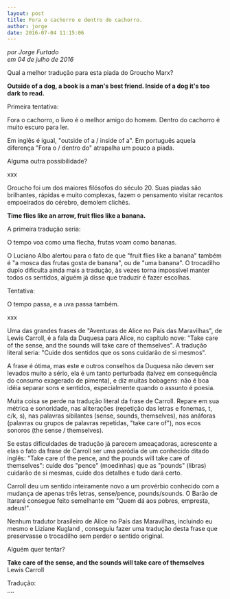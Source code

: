 ```yaml
---
layout: post
title: Fora o cachorro e dentro do cachorro.
author: jorge
date: 2016-07-04 11:15:06
---
```

*por Jorge Furtado*\
*em 04 de julho de 2016*

Qual a melhor tradução para esta piada do Groucho Marx?

**Outside of a dog, a book is a man's best friend. Inside of a dog it's too dark to read.**

Primeira tentativa:

Fora o cachorro, o livro é o melhor amigo do homem. Dentro do cachorro é muito escuro para ler.

Em inglês é igual, "outside of a / inside of a". Em português aquela diferença "Fora o / dentro do" atrapalha um pouco a piada.

Alguma outra possibilidade?

xxx

Groucho foi um dos maiores filósofos do século 20. Suas piadas são brilhantes, rápidas e muito complexas, fazem o pensamento visitar recantos empoeirados do cérebro, demolem clichês.

**Time flies like an arrow, fruit flies like a banana.**

A primeira tradução seria:

O tempo voa como uma flecha, frutas voam como bananas.

O Luciano Albo alertou para o fato de que "fruit flies like a banana" também é "a mosca das frutas gosta de banana", ou de "uma banana". O trocadilho duplo dificulta ainda mais a tradução, às vezes torna impossível manter todos os sentidos, alguém já disse que traduzir é fazer escolhas.

Tentativa:

O tempo passa, e a uva passa também.

xxx

Uma das grandes frases de "Aventuras de Alice no País das Maravilhas", de Lewis Carroll, é a fala da Duquesa para Alice, no capítulo nove: "Take care of the sense, and the sounds will take care of themselves". A tradução literal seria: "Cuide dos sentidos que os sons cuidarão de si mesmos".

A frase é ótima, mas este e outros conselhos da Duquesa não devem ser levados muito a sério, ela é um tanto perturbada (talvez em consequência do consumo exagerado de pimenta), e diz muitas bobagens: não é boa idéia separar sons e sentidos, especialmente quando o assunto é poesia.

Muita coisa se perde na tradução literal da frase de Carroll. Repare em sua métrica e sonoridade, nas aliterações (repetição das letras e fonemas, t, c/k, s), nas palavras sibilantes (sense, sounds, themselves), nas anáforas (palavras ou grupos de palavras repetidas, "take care of"), nos ecos sonoros (the sense / themselves).

Se estas dificuldades de tradução já parecem ameaçadoras, acrescente a elas o fato da frase de Carroll ser uma paródia de um conhecido ditado inglês: "Take care of the pence, and the pounds will take care of themselves": cuide dos "pence" (moedinhas) que as "pounds" (libras) cuidarão de si mesmas, cuide dos detalhes e tudo dará certo.

Carroll deu um sentido inteiramente novo a um provérbio conhecido com a mudança de apenas três letras, sense/pence, pounds/sounds. O Barão de Itararé consegue feito semelhante em "Quem dá aos pobres, empresta, adeus!".

Nenhum tradutor brasileiro de Alice no País das Maravilhas, incluindo eu mesmo e Liziane Kugland , conseguiu fazer uma tradução desta frase que preservasse o trocadilho sem perder o sentido original.

Alguém quer tentar?

**Take care of the sense, and the sounds will take care of themselves**\
Lewis Carroll

Tradução:\
....